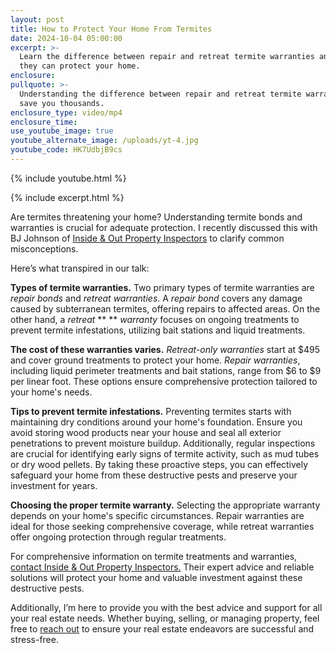 ```yaml
---
layout: post
title: How to Protect Your Home From Termites
date: 2024-10-04 05:00:00
excerpt: >-
  Learn the difference between repair and retreat termite warranties and how
  they can protect your home.
enclosure:
pullquote: >-
  Understanding the difference between repair and retreat termite warranties can
  save you thousands.
enclosure_type: video/mp4
enclosure_time:
use_youtube_image: true
youtube_alternate_image: /uploads/yt-4.jpg
youtube_code: HK7UdbjB9cs
---
```

{% include youtube.html %}

{% include excerpt.html %}

Are termites threatening your home? Understanding termite bonds and warranties is crucial for adequate protection. I recently discussed this with BJ Johnson of [Inside & Out Property Inspectors](https://insideandoutpropertyinspectors.com/) to clarify common misconceptions.

Here’s what transpired in our talk:

**Types of termite warranties.** Two primary types of termite warranties are *repair bonds* and *retreat warranties*. A *repair bond* covers any damage caused by subterranean termites, offering repairs to affected areas. On the other hand, a *retreat* ** ** *warranty* focuses on ongoing treatments to prevent termite infestations, utilizing bait stations and liquid treatments.

**The cost of these warranties varies.** *Retreat-only warranties* start at $495 and cover ground treatments to protect your home. *Repair warranties*, including liquid perimeter treatments and bait stations, range from $6 to $9 per linear foot. These options ensure comprehensive protection tailored to your home's needs.

**Tips to prevent termite infestations.** Preventing termites starts with maintaining dry conditions around your home's foundation. Ensure you avoid storing wood products near your house and seal all exterior penetrations to prevent moisture buildup. Additionally, regular inspections are crucial for identifying early signs of termite activity, such as mud tubes or dry wood pellets. By taking these proactive steps, you can effectively safeguard your home from these destructive pests and preserve your investment for years.

**Choosing the proper termite warranty.** Selecting the appropriate warranty depends on your home's specific circumstances. Repair warranties are ideal for those seeking comprehensive coverage, while retreat warranties offer ongoing protection through regular treatments.

For comprehensive information on termite treatments and warranties, [contact Inside & Out Property Inspectors.](tel:9043951900) Their expert advice and reliable solutions will protect your home and valuable investment against these destructive pests.

Additionally, I’m here to provide you with the best advice and support for all your real estate needs. Whether buying, selling, or managing property, feel free to [reach out](tel:&#40;904&#41;%20405-1995) to ensure your real estate endeavors are successful and stress-free.